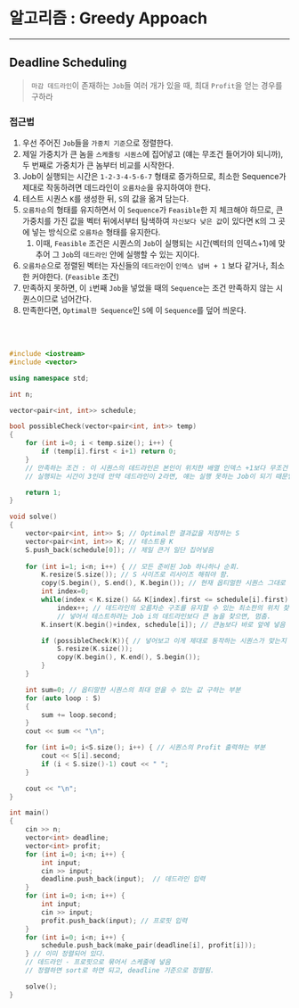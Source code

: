 # 알고리즘 : Greedy Appoach

---

## Deadline Scheduling

> `마감 데드라인`이 존재하는 `Job`들 여러 개가 있을 때, 최대 `Profit`을 얻는 경우를 구하라
> 

### 접근법

1. 우선 주어진 `Job`들을 `가중치 기준`으로 정렬한다.
2. 제일 가중치가 큰 놈을 `스케줄링 시퀀스`에 집어넣고 (얘는 무조건 들어가야 되니까), 두 번째로 가중치가 큰 놈부터 비교를 시작한다.
3. Job이 실행되는 시간은 `1-2-3-4-5-6-7` 형태로 증가하므로, 최소한 Sequence가 제대로 작동하려면 데드라인이 `오름차순`을 유지하여야 한다. 
4. 테스트 시퀀스 `K`를 생성한 뒤, `S`의 값을 옮겨 담는다.
5. `오름차순`의 형태를 유지하면서 이 `Sequence`가 `Feasible`한 지 체크해야 하므로, 큰 가중치를 가진 값을 벡터 뒤에서부터 탐색하여 `자신보다 낮은 값`이 있다면 `K`의 그 곳에 넣는 방식으로 `오름차순` 형태를 유지한다.
    1. 이때, `Feasible` 조건은 시퀀스의 `Job`이 실행되는 시간(벡터의 인덱스+1)에 맞추어 그 `Job`의 `데드라인` 안에 실행할 수 있는 지이다. 
6. `오름차순`으로 정렬된 벡터는 자신들의 `데드라인`이 `인덱스 넘버 + 1` 보다 같거나, 최소한 커야한다. (`Feasible` 조건)
7. 만족하지 못하면, 이 `i`번째 `Job`을 넣었을 때의 `Sequence`는 조건 만족하지 않는 시퀀스이므로 넘어간다.
8. 만족한다면, `Optimal한 Sequence`인 `S`에 이 `Sequence`를 덮어 씌운다. 

<br>
<br>

```cpp
#include <iostream>
#include <vector>

using namespace std;

int n;

vector<pair<int, int>> schedule;

bool possibleCheck(vector<pair<int, int>> temp)
{
    for (int i=0; i < temp.size(); i++) {
        if (temp[i].first < i+1) return 0;
    }
    // 만족하는 조건 : 이 시퀀스의 데드라인은 본인이 위치한 배열 인덱스 +1보다 무조건 크거나 같아야 함.
    // 실행되는 시간이 3인데 만약 데드라인이 2라면, 얘는 실행 못하는 Job이 되기 때문임.

    return 1;
} 

void solve()
{
    vector<pair<int, int>> S; // Optimal한 결과값을 저장하는 S
    vector<pair<int, int>> K; // 테스트용 K
    S.push_back(schedule[0]); // 제일 큰거 일단 집어넣음
    
    for (int i=1; i<n; i++) { // 모든 준비된 Job 하나하나 순회.
        K.resize(S.size()); // S 사이즈로 리사이즈 해줘야 함.
        copy(S.begin(), S.end(), K.begin()); // 현재 옵티멀한 시퀀스 그대로 옮겨담기
        int index=0;
        while(index < K.size() && K[index].first <= schedule[i].first)
            index++; // 데드라인의 오름차순 구조를 유지할 수 있는 최소한의 위치 찾음
            // 넣어서 테스트하려는 Job i의 데드라인보다 큰 놈을 찾으면, 멈춤.
        K.insert(K.begin()+index, schedule[i]); // 큰놈보다 바로 앞에 넣음

        if (possibleCheck(K)){ // 넣어보고 이게 제대로 동작하는 시퀀스가 맞는지 테스트
            S.resize(K.size());
            copy(K.begin(), K.end(), S.begin());
        }
    }

    int sum=0; // 옵티말한 시퀀스의 최대 얻을 수 있는 값 구하는 부분
    for (auto loop : S)
    {
        sum += loop.second;
    }
    cout << sum << "\n";

    for (int i=0; i<S.size(); i++) { // 시퀀스의 Profit 출력하는 부분
        cout << S[i].second;
        if (i < S.size()-1) cout << " ";
    }

    cout << "\n";
}

int main()
{
    cin >> n;
    vector<int> deadline;
    vector<int> profit;
    for (int i=0; i<n; i++) {
        int input;
        cin >> input;
        deadline.push_back(input);  // 데드라인 입력
    }
    for (int i=0; i<n; i++) {
        int input;
        cin >> input;
        profit.push_back(input); // 프로핏 입력
    }
    for (int i=0; i<n; i++) {
        schedule.push_back(make_pair(deadline[i], profit[i]));
    } // 이미 정렬되어 있다.
    // 데드라인 - 프로핏으로 묶어서 스케줄에 넣음
    // 정렬하면 sort로 하면 되고, deadline 기준으로 정렬됨.

    solve();
}
```
